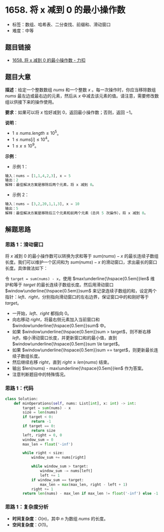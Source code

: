 # 1658. 将 x 减到 0 的最小操作数

- 标签：数组、哈希表、二分查找、前缀和、滑动窗口
- 难度：中等

## 题目链接

- [1658. 将 x 减到 0 的最小操作数 - 力扣](https://leetcode.cn/problems/minimum-operations-to-reduce-x-to-zero/)

## 题目大意

**描述**：给定一个整数数组 $nums$ 和一个整数 $x$ 。每一次操作时，你应当移除数组 $nums$ 最左边或最右边的元素，然后从 $x$ 中减去该元素的值。请注意，需要修改数组以供接下来的操作使用。

**要求**：如果可以将 $x$ 恰好减到 $0$，返回最小操作数；否则，返回 $-1$。

**说明**：

- $1 \le nums.length \le 10^5$。
- $1 \le nums[i] \le 10^4$。
- $1 \le x \le 10^9$。

**示例**：

- 示例 1：

```python
输入：nums = [1,1,4,2,3], x = 5
输出：2
解释：最佳解决方案是移除后两个元素，将 x 减到 0。
```

- 示例 2：

```python
输入：nums = [3,2,20,1,1,3], x = 10
输出：5
解释：最佳解决方案是移除后三个元素和前两个元素（总共 5 次操作），将 x 减到 0。
```

## 解题思路

### 思路 1：滑动窗口

将 $x$ 减到 $0$ 的最小操作数可以转换为求和等于 $sum(nums) - x$ 的最长连续子数组长度。我们可以维护一个区间和为 $sum(nums) - x$ 的滑动窗口，求出最长的窗口长度。具体做法如下：

令 `target = sum(nums) - x`，使用 $max\underline{\hspace{0.5em}}len$ 维护和等于 $target$ 的最长连续子数组长度。然后用滑动窗口 $window\underline{\hspace{0.5em}}sum$ 来记录连续子数组的和，设定两个指针：$left$、$right$，分别指向滑动窗口的左右边界，保证窗口中的和刚好等于 $target$。

- 一开始，$left$、$right$ 都指向 $0$。
- 向右移动 $right$，将最右侧元素加入当前窗口和 $window\underline{\hspace{0.5em}}sum$ 中。
- 如果 $window\underline{\hspace{0.5em}}sum > target$，则不断右移 $left$，缩小滑动窗口长度，并更新窗口和的最小值，直到 $window\underline{\hspace{0.5em}}sum \le target$。
- 如果 $window\underline{\hspace{0.5em}}sum == target$，则更新最长连续子数组长度。
- 然后继续右移 $right$，直到 $right \ge len(nums)$ 结束。
- 输出 $len(nums) - max\underline{\hspace{0.5em}}len$ 作为答案。
- 注意判断题目中的特殊情况。

### 思路 1：代码

```python
class Solution:
    def minOperations(self, nums: List[int], x: int) -> int:
        target = sum(nums) - x
        size = len(nums)
        if target < 0:
            return -1
        if target == 0:
            return size
        left, right = 0, 0
        window_sum = 0
        max_len = float('-inf')

        while right < size:
            window_sum += nums[right]

            while window_sum > target:
                window_sum -= nums[left]
                left += 1
            if window_sum == target:
                max_len = max(max_len, right - left + 1)
            right += 1
        return len(nums) - max_len if max_len != float('-inf') else -1
```

### 思路 1：复杂度分析

- **时间复杂度**：$O(n)$，其中 $n$ 为数组 $nums$ 的长度。
- **空间复杂度**：$O(1)$。

